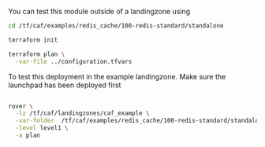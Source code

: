 You can test this module outside of a landingzone using

```bash
cd /tf/caf/examples/redis_cache/100-redis-standard/standalone

terraform init

terraform plan \
  -var-file ../configuration.tfvars

```

To test this deployment in the example landingzone. Make sure the launchpad has been deployed first

```bash

rover \
  -lz /tf/caf/landingzones/caf_example \
  -var-folder  /tf/caf/examples/redis_cache/100-redis-standard/standalone \
  -level level1 \
  -a plan

```